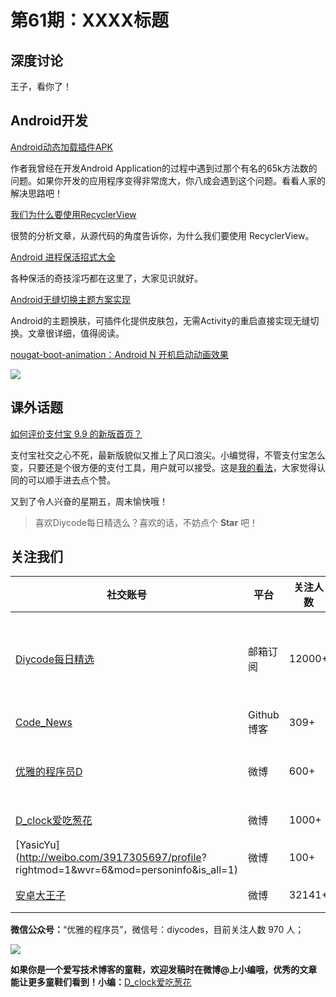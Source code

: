 # 第61期：XXXX标题

## 深度讨论

[]()

王子，看你了！

## Android开发

[Android动态加载插件APK](https://segmentfault.com/a/1190000006132827)

作者我曾经在开发Android Application的过程中遇到过那个有名的65k方法数的问题。如果你开发的应用程序变得非常庞大，你八成会遇到这个问题。看看人家的解决思路吧！

[我们为什么要使用RecyclerView](http://zjutkz.net/2016/08/10/%E6%88%91%E4%BB%AC%E4%B8%BA%E4%BB%80%E4%B9%88%E8%A6%81%E4%BD%BF%E7%94%A8RecyclerView/)

很赞的分析文章，从源代码的角度告诉你，为什么我们要使用 RecyclerView。

[Android 进程保活招式大全](http://mp.weixin.qq.com/s?__biz=MzA3NTYzODYzMg==&mid=2653577617&idx=1&sn=623256a2ff94641036a6c9eea17baab8&scene=0#wechat_redirect)

各种保活的奇技淫巧都在这里了，大家见识就好。

[Android无缝切换主题方案实现](http://www.jianshu.com/p/af7c0585dd5b)

Android的主题换肤，可插件化提供皮肤包，无需Activity的重启直接实现无缝切换。文章很详细，值得阅读。

[nougat-boot-animation：Android N 开机启动动画效果](https://github.com/ybq/nougat-boot-animation)

![](https://raw.githubusercontent.com/ybq/nougat-boot-animation/master/art/effect.gif)

## 课外话题

[如何评价支付宝 9.9 的新版首页？](https://www.zhihu.com/question/49241684)

支付宝社交之心不死，最新版貌似又推上了风口浪尖。小编觉得，不管支付宝怎么变，只要还是个很方便的支付工具，用户就可以接受。这是[我的看法](https://www.zhihu.com/question/49241684/answer/116254845)，大家觉得认同的可以顺手进去点个赞。

又到了令人兴奋的星期五，周末愉快哦！

> 喜欢Diycode每日精选么？喜欢的话，不妨点个 **Star** 吧！

## 关注我们

| 社交账号  |  平台  | 关注人数 | 说明 |
| -------- | -------- | -------- | -------- |
| [Diycode每日精选](http://list.qq.com/cgi-bin/qf_invite?id=d469993d2c888e971c0fbb2309c4d84256968386b126b967)|   邮箱订阅  | 12000+ | 每日分享一次Android、iOS、Swfit技术干货  |
| [Code_News](https://github.com/DiyCodes/code_news) |    Github博客  |309+ | 每日邮件推送列表  |
| [优雅的程序员D](http://weibo.com/u/5891258264) |   微博  | 600+ | 官方微博，每日分享开源信息  |
| [D_clock爱吃葱花](http://weibo.com/u/2480694892)  |   微博  | 1000+ | 日报发起人  |
|[YasicYu](http://weibo.com/3917305697/profile? rightmod=1&wvr=6&mod=personinfo&is_all=1)  |   微博  | 100+ | 日报发起人  |
|[安卓大王子](http://weibo.com/apkbus/)   |   微博  | 32141+ | 日报发起人  |



**微信公众号：**“优雅的程序员”，微信号：diycodes，目前关注人数 970 人；

![](http://upload-images.jianshu.io/upload_images/1846413-b42abfa70f909099.jpg?imageMogr2/auto-orient/strip%7CimageView2/2/w/1240)

**如果你是一个爱写技术博客的童鞋，欢迎发稿时在微博@上小编哦，优秀的文章能让更多童鞋们看到！小编：**[D_clock爱吃葱花](http://weibo.com/2480694892/profile?rightmod=1&wvr=6&mod=personinfo&is_all=1)